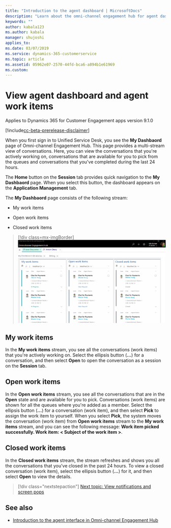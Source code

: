 ```yaml
---
title: "Introduction to the agent dashboard | MicrosoftDocs"
description: "Learn about the omni-channel engagement hub for agent dashboard that displays the work items status in three views - My work items, Open work items, and Closed work items."
keywords: ""
author: kabala123
ms.author: kabala
manager: shujoshi
applies_to: 
ms.date: 03/07/2019
ms.service: dynamics-365-customerservice
ms.topic: article
ms.assetid: 05962e07-2570-44fd-bca6-a894b1e61969
ms.custom: 
---
```

# View agent dashboard and agent work items

Applies to Dynamics 365 for Customer Engagement apps version 9.1.0

[!include[cc-beta-prerelease-disclaimer](../../../includes/cc-beta-prerelease-disclaimer.md)]

When you first sign in to Unified Service Desk, you see the **My Dashbaord** page of Omni-channel Engagement Hub. This page provides a multi-stream view of conversations. Here, you can view the conversations that you're actively working on, conversations that are available for you to pick from the queues and conversations that you've completed during the last 24 hours.

The **Home** button on the **Session** tab provides quick navigation to the **My Dashbaord** page. When you select this button, the dashboard appears on the **Application Management** tab.

The **My Dashbaord** page consists of the following stream:

 - My work items

 - Open work items

 - Closed work items

> [!div class=mx-imgBorder]
> ![omni-channel engagement hub agent interface](../../media/oc-usd-agent-interface.png "Omni-channel engagement hub agent interface")

## My work items

In the **My work items** stream, you see all the conversations (work items) that you're actively working on. Select the ellipsis button (**...**) for a conversation, and then select **Open** to open the conversation as a session on the **Session** tab.

## Open work items

In the **Open work items** stream, you see all the conversations that are in the **Open** state and are available for you to pick. Conversations (work items) are shown for all the queues where you're added as a member. Select the ellipsis button (**...**) for a conversation (work item), and then select **Pick** to assign the work item to yourself. When you select **Pick**, the system moves the conversation (work item) from **Open work items** stream to the **My work items** stream, and you can see the following message: **Work item picked successfully. Work item: < Subject of the work item >**.

## Closed work items

In the **Closed work items** stream, the stream refreshes and shows you all the conversations that you've closed in the past 24 hours. To view a closed conversation (work item), select the ellipsis button (**...**) for it, and then select **Open** to view the details.

> [!div class="nextstepaction"]
> [Next topic: View notifications and screen pops](notifications-screen-pop.md)

## See also

- [Introduction to the agent interface in Omni-channel Engagement Hub](introduction-agent-interface-omni-channel-engagement-hub.md)
